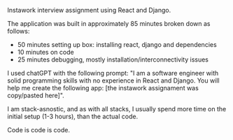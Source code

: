 Instawork interview assignment using React and Django.

The application was built in approximately 85 minutes broken down as follows:
- 50 minutes setting up box: installing react, django and dependencies
- 10 minutes on code
- 25 minutes debugging, mostly installation/interconnectivity issues 


I used chatGPT with the following prompt:
    "I am a software engineer with solid programming skills with no experience in React and Django. You will help me create the following app: [the instawork assignament was copy/pasted here]".


I am stack-asnostic, and as with all stacks, I usually spend more time on the initial setup (1-3 hours), than the actual code. 

Code is code is code.
